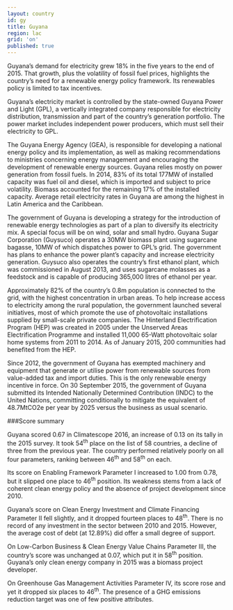 ```yaml
---
layout: country
id: gy
title: Guyana
region: lac
grid: 'on'
published: true
---
```


Guyana’s demand for electricity grew 18% in the five years to the end of 2015. That growth, plus the volatility of fossil fuel prices, highlights the country’s need for a renewable energy policy framework. Its renewables policy is limited to tax incentives. 

Guyana’s electricity market is controlled by the state-owned Guyana Power and Light (GPL), a vertically integrated company responsible for electricity distribution, transmission and part of the country’s generation portfolio. The power market includes independent power producers, which must sell their electricity to GPL.

The Guyana Energy Agency (GEA), is responsible for developing a national energy policy and its implementation, as well as making recommendations to ministries concerning energy management and encouraging the development of renewable energy sources. Guyana relies mostly on power generation from fossil fuels. In 2014, 83% of its total 177MW of installed capacity was fuel oil and diesel, which is imported and subject to price volatility. Biomass accounted for the remaining 17% of the installed capacity. Average retail electricity rates in Guyana are among the highest in Latin America and the Caribbean.

The government of Guyana is developing a strategy for the introduction of renewable energy technologies as part of a plan to diversify its electricity mix. A special focus will be on wind, solar and small hydro.
Guyana Sugar Corporation (Guysuco) operates a 30MW biomass plant using sugarcane bagasse, 10MW of which dispatches power to GPL’s grid. The government has plans to enhance the power plant’s capacity and increase electricity generation. Guysuco also operates the country’s first ethanol plant, which was commissioned in August 2013, and uses sugarcane molasses as a feedstock and is capable of producing 365,000 litres of ethanol per year.

Approximately 82% of the country’s 0.8m population is connected to the grid, with the highest concentration in urban areas. To help increase access to electricity among the rural population, the government launched several initiatives, most of which promote the use of photovoltaic installations supplied by small-scale private companies. The Hinterland Electrification Program (HEP) was created in 2005 under the Unserved Areas Electrification Programme and installed 11,000 65-Watt photovoltaic solar home systems from 2011 to 2014. As of January 2015, 200 communities had benefited from the HEP.

Since 2012, the government of Guyana has exempted machinery and equipment that generate or utilise power from renewable sources from value-added tax and import duties. This is the only renewable energy incentive in force.
On 30 September 2015, the government of Guyana submitted its Intended Nationally Determined Contribution (INDC) to the United Nations, committing conditionally to mitigate the equivalent of 48.7MtCO2e per year by 2025 versus the business as usual scenario.


###Score summary 

Guyana scored 0.67 in Climatescope 2016, an increase of 0.13 on its tally in the 2015 survey. It took 54<sup>th</sup> place on the list of 58 countries, a decline of three from the previous year. The country performed relatively poorly on all four parameters, ranking between 46<sup>th</sup> and 58<sup>th</sup> on each.

Its score on Enabling Framework Parameter I increased to 1.00 from 0.78, but it slipped one place to 46<sup>th</sup> position. Its weakness stems from a lack of coherent clean energy policy and the absence of project development since 2010.

Guyana’s score on Clean Energy Investment and Climate Financing Parameter II fell slightly, and it dropped fourteen places to 48<sup>th</sup>. There is no record of any investment in the sector between 2010 and 2015. However, the average cost of debt (at 12.89%) did offer a small degree of support. 

On Low-Carbon Business & Clean Energy Value Chains Parameter III, the country’s score was unchanged at 0.07, which put it in 58<sup>th</sup> position. Guyana’s only clean energy company in 2015 was a biomass project developer.

On Greenhouse Gas Management Activities Parameter IV, its score rose and yet it dropped six places to 46<sup>th</sup>. The presence of a GHG emissions reduction target was one of few positive attributes.
